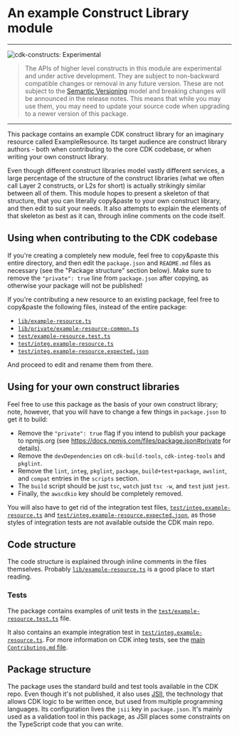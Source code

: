 # An example Construct Library module

<!--BEGIN STABILITY BANNER-->
---

![cdk-constructs: Experimental](https://img.shields.io/badge/cdk--constructs-experimental-important.svg?style=for-the-badge)

> The APIs of higher level constructs in this module are experimental and under active development. They are subject to non-backward compatible changes or removal in any future version. These are not subject to the [Semantic Versioning](https://semver.org/) model and breaking changes will be announced in the release notes. This means that while you may use them, you may need to update your source code when upgrading to a newer version of this package.

---
<!--END STABILITY BANNER-->

This package contains an example CDK construct library
for an imaginary resource called ExampleResource.
Its target audience are construct library authors -
both when contributing to the core CDK codebase,
or when writing your own construct library.

Even though different construct libraries model vastly different services,
a large percentage of the structure of the construct libraries
(what we often call Layer 2 constructs, or L2s for short)
is actually strikingly similar between all of them.
This module hopes to present a skeleton of that structure,
that you can literally copy&paste to your own construct library,
and then edit to suit your needs.
It also attempts to explain the elements of that skeleton as best as it can,
through inline comments on the code itself.

## Using when contributing to the CDK codebase

If you're creating a completely new module,
feel free to copy&paste this entire directory,
and then edit the `package.json` and `README.md`
files as necessary (see the "Package structure" section below).
Make sure to remove the `"private": true` line from `package.json`
after copying, as otherwise your package will not be published!

If you're contributing a new resource to an existing package,
feel free to copy&paste the following files,
instead of the entire package:

* [`lib/example-resource.ts`](lib/example-resource.ts)
* [`lib/private/example-resource-common.ts`](lib/private/example-resource-common.ts)
* [`test/example-resource.test.ts`](test/example-resource.test.ts)
* [`test/integ.example-resource.ts`](test/integ.example-resource.ts)
* [`test/integ.example-resource.expected.json`](test/integ.example-resource.expected.json)

And proceed to edit and rename them from there.

## Using for your own construct libraries

Feel free to use this package as the basis of your own construct library;
note, however, that you will have to change a few things in `package.json` to get it to build:

* Remove the `"private": true` flag if you intend to publish your package to npmjs.org
  (see https://docs.npmjs.com/files/package.json#private for details).
* Remove the `devDependencies` on `cdk-build-tools`, `cdk-integ-tools` and `pkglint`.
* Remove the `lint`, `integ`, `pkglint`, `package`, `build+test+package`, `awslint`, and `compat` entries in the `scripts` section.
* The `build` script should be just `tsc`, `watch` just `tsc -w`, and `test` just `jest`.
* Finally, the `awscdkio` key should be completely removed.

You will also have to get rid of the integration test files,
[`test/integ.example-resource.ts`](test/integ.example-resource.ts) and
[`test/integ.example-resource.expected.json`](test/integ.example-resource.expected.json),
as those styles of integration tests are not available outside the CDK main repo.

## Code structure

The code structure is explained through inline comments in the files themselves.
Probably [`lib/example-resource.ts`](lib/example-resource.ts) is a good place to start reading.

### Tests

The package contains examples of unit tests in the [`test/example-resource.test.ts`](test/example-resource.test.ts)
file.

It also contains an example integration test in [`test/integ.example-resource.ts`](test/integ.example-resource.ts).
For more information on CDK integ tests, see the
[main `Contributing.md` file](../../../CONTRIBUTING.md#integration-tests).

## Package structure

The package uses the standard build and test tools available in the CDK repo.
Even though it's not published,
it also uses [JSII](https://github.com/aws/jsii),
the technology that allows CDK logic to be written once,
but used from multiple programming languages.
Its configuration lives the `jsii` key in `package.json`.
It's mainly used as a validation tool in this package,
as JSII places some constraints on the TypeScript code that you can write.
